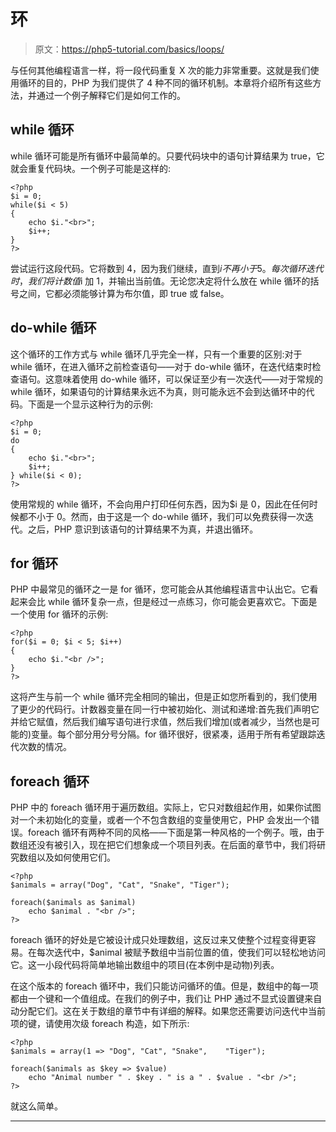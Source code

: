 # 环

> 原文：<https://php5-tutorial.com/basics/loops/>

与任何其他编程语言一样，将一段代码重复 X 次的能力非常重要。这就是我们使用循环的目的，PHP 为我们提供了 4 种不同的循环机制。本章将介绍所有这些方法，并通过一个例子解释它们是如何工作的。

## while 循环

while 循环可能是所有循环中最简单的。只要代码块中的语句计算结果为 true，它就会重复代码块。一个例子可能是这样的:

```
<?php
$i = 0;
while($i < 5)
{
    echo $i."<br>";
    $i++;
}
?>
```

尝试运行这段代码。它将数到 4，因为我们继续，直到$i 不再小于 5。每次循环迭代时，我们将计数值$i 加 1，并输出当前值。无论您决定将什么放在 while 循环的括号之间，它都必须能够计算为布尔值，即 true 或 false。

## do-while 循环

<input type="hidden" name="IL_IN_ARTICLE">

这个循环的工作方式与 while 循环几乎完全一样，只有一个重要的区别:对于 while 循环，在进入循环之前检查语句——对于 do-while 循环，在迭代结束时检查语句。这意味着使用 do-while 循环，可以保证至少有一次迭代——对于常规的 while 循环，如果语句的计算结果永远不为真，则可能永远不会到达循环中的代码。下面是一个显示这种行为的示例:

```
<?php
$i = 0;
do
{
    echo $i."<br>";
    $i++;
} while($i < 0);
?>
```

使用常规的 while 循环，不会向用户打印任何东西，因为$i 是 0，因此在任何时候都不小于 0。然而，由于这是一个 do-while 循环，我们可以免费获得一次迭代。之后，PHP 意识到该语句的计算结果不为真，并退出循环。

## for 循环

PHP 中最常见的循环之一是 for 循环，您可能会从其他编程语言中认出它。它看起来会比 while 循环复杂一点，但是经过一点练习，你可能会更喜欢它。下面是一个使用 for 循环的示例:

```
<?php
for($i = 0; $i < 5; $i++)
{
    echo $i."<br />";
}
?>
```

这将产生与前一个 while 循环完全相同的输出，但是正如您所看到的，我们使用了更少的代码行。计数器变量在同一行中被初始化、测试和递增:首先我们声明它并给它赋值，然后我们编写语句进行求值，然后我们增加(或者减少，当然也是可能的)变量。每个部分用分号分隔。for 循环很好，很紧凑，适用于所有希望跟踪迭代次数的情况。

## foreach 循环

PHP 中的 foreach 循环用于遍历数组。实际上，它只对数组起作用，如果你试图对一个未初始化的变量，或者一个不包含数组的变量使用它，PHP 会发出一个错误。foreach 循环有两种不同的风格——下面是第一种风格的一个例子。哦，由于数组还没有被引入，现在把它们想象成一个项目列表。在后面的章节中，我们将研究数组以及如何使用它们。

```
<?php
$animals = array("Dog", "Cat", "Snake", "Tiger");

foreach($animals as $animal)
    echo $animal . "<br />";
?>
```

foreach 循环的好处是它被设计成只处理数组，这反过来又使整个过程变得更容易。在每次迭代中，$animal 被赋予数组中当前位置的值，使我们可以轻松地访问它。这一小段代码将简单地输出数组中的项目(在本例中是动物)列表。

在这个版本的 foreach 循环中，我们只能访问循环的值。但是，数组中的每一项都由一个键和一个值组成。在我们的例子中，我们让 PHP 通过不显式设置键来自动分配它们。这在关于数组的章节中有详细的解释。如果您还需要访问迭代中当前项的键，请使用次级 foreach 构造，如下所示:

```
<?php
$animals = array(1 => "Dog", "Cat", "Snake",    "Tiger");

foreach($animals as $key => $value)
    echo "Animal number " . $key . " is a " . $value . "<br />";
?>
```

就这么简单。

* * *